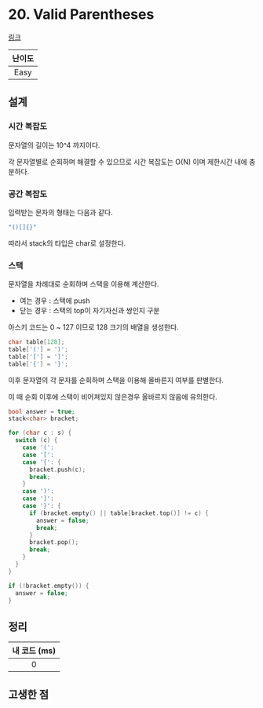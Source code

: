 # 20. Valid Parentheses

[링크](https://leetcode.com/problems/valid-parentheses/)

| 난이도 |
| :----: |
|  Easy  |

## 설계

### 시간 복잡도

문자열의 길이는 10^4 까지이다.

각 문자열별로 순회하며 해결할 수 있으므로 시간 복잡도는 O(N) 이며 제한시간 내에 충분하다.

### 공간 복잡도

입력받는 문자의 형태는 다음과 같다.

```cpp
"()[]{}"
```

따라서 stack의 타입은 char로 설정한다.

### 스택

문자열을 차례대로 순회하며 스택을 이용해 계산한다.

- 여는 경우 : 스택에 push
- 닫는 경우 : 스택의 top이 자기자신과 쌍인지 구분

아스키 코드는 0 ~ 127 이므로 128 크기의 배열을 생성한다.

```cpp
char table[128];
table['('] = ')';
table['['] = ']';
table['{'] = '}';
```

이후 문자열의 각 문자를 순회하며 스택을 이용해 올바른지 여부를 판별한다.

이 때 순회 이후에 스택이 비어져있지 않은경우 올바르지 않음에 유의한다.

```cpp
bool answer = true;
stack<char> bracket;

for (char c : s) {
  switch (c) {
    case '(':
    case '[':
    case '{': {
      bracket.push(c);
      break;
    }
    case ')':
    case ']':
    case '}': {
      if (bracket.empty() || table[bracket.top()] != c) {
        answer = false;
        break;
      }
      bracket.pop();
      break;
    }
  }
}

if (!bracket.empty()) {
  answer = false;
}
```

## 정리

| 내 코드 (ms) |
| :----------: |
|      0       |

## 고생한 점
